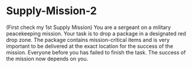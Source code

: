 # Supply-Mission-2
(First check my 1st Supply Mission)  You are a sergeant on a military peacekeeping mission. Your task is to drop a package in a designated red drop zone. The package contains mission-critical items and is very important to be delivered at the exact location for the success of the mission.  Everyone before you has failed to finish the task. The success of the mission now depends on you.
